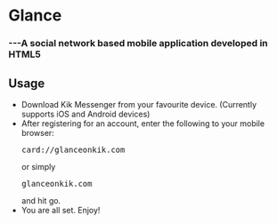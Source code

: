<h1>Glance</h1>
<h3>---A social network based mobile application developed in HTML5</h3>

<h2>Usage</h2>
<ul>
<li>
Download Kik Messenger from your favourite device. (Currently supports iOS and Android devices)
</li>
<li>
After registering for an account, enter the following to your mobile browser:<pre>card://glanceonkik.com</pre>or simply<pre>glanceonkik.com</pre>and hit go.
</li>
<li>
You are all set. Enjoy!
</li>
</ul>


